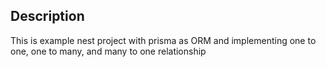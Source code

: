 ## Description

This is example nest project with prisma as ORM and implementing one to one, one to many, and many to one relationship
